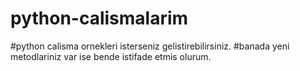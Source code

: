 # python-calismalarim
#python calisma ornekleri isterseniz gelistirebilirsiniz.
#banada yeni metodlariniz var ise bende istifade etmis olurum.

